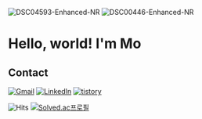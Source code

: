 ![DSC04593-Enhanced-NR](https://github.com/user-attachments/assets/446bd729-11fc-4d82-8dd0-a910586d4fb0)
![DSC00446-Enhanced-NR](https://github.com/user-attachments/assets/67a50e7c-6db2-4f1a-902b-03efbc250579)


# Hello, world! I'm Mo


## Contact 
[![Gmail](https://img.shields.io/badge/Gmail-D14836.svg?&logo=gmail&logoColor=white)](mailto:jmmo0722@gmail.com)
[![LinkedIn](https://img.shields.io/badge/LinkedIn-0A66C2?&logo=linkedin&logoColor=fff)](https://www.linkedin.com/in/%EC%A0%95%EB%AF%BC-%EB%AA%A8-289504385/)
[![tistory](https://img.shields.io/badge/tistory-E34F26.svg?&logo=tistory&logoColor=white)](https://mozmin.tistory.com)

![Hits](https://komarev.com/ghpvc/?username=mozmin) 
[![Solved.ac프로필](http://mazassumnida.wtf/api/mini/generate_badge?boj=jmmo0722)](https://solved.ac/jmmo0722)



